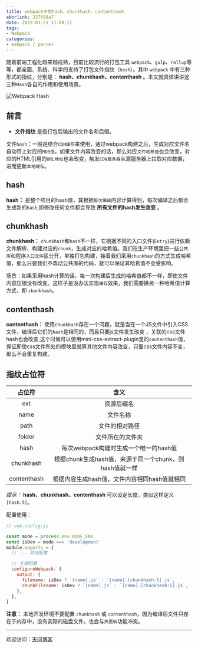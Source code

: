 ```yaml
---
title: webpack中的hash、chunkhash、contenthash
abbrlink: 337f88a7
date: 2022-01-21 11:00:11
tags:
- Webpack
categories:
- webpack / parcel
---
```


随着前端工程化越来越成熟，目前比较流行的打包工具 `webpack`、`gulp`、`rollup`等等，都全面、系统、科学的支持了打包文件指纹（`hash`）。其中 `webpack` 中有三种形式的指纹，分别是： **hash、chunkhash、contenthash** 。本文就具体讲讲这三种`Hash`各自的作用和使用场景。

![Webpack Hash](https://tiven.cn/static/img/kpl-ailin-02-CTLwCMCZ_MASGAG8AKiNn.jpg)

[//]: # (<!-- more -->)

## 前言

- **文件指纹** 是指打包后输出的文件名和后缀。

文件`hash`：一般是结合`CDN缓存`来使用，通过webpack构建之后，生成对应文件名自动带上对应的`MD5值`。如果文件内容改变的话，那么对应`文件哈希值`也会改变，对应的HTML引用的`URL地址`也会改变，触发`CDN服务器`从源服务器上拉取对应数据，进而更新`本地缓存`。

## hash

**hash：** 是整个项目的hash值，其根据`每次编译`内容计算得到，每次编译之后都会生成新的`hash`,即修改任何文件都会导致 **所有文件的hash发生改变** 。

## chunkhash

**chunkhash：** `chunkhash`和`hash`不一样，它根据不同的入口文件(`Entry`)进行依赖文件解析、构建对应的`chunk`，生成对应的哈希值。我们在生产环境里把一些`公共库`和程序`入口文件`区分开，单独打包构建，接着我们采用`chunkhash`的方式生成哈希值，那么只要我们不改动公共库的代码，就可以保证其哈希值不会受影响。

场景：如果采用hash计算的话，每一次构建后生成的哈希值都不一样，即使文件内容压根没有改变。这样子是没办法实现`缓存`效果，我们需要换另一种哈希值计算方式，即 `chunkhash`。

## contenthash

**contenthash：** 使用`chunkhash`存在一个问题，就是当在一个JS文件中引入CSS文件，编译后它们的`hash`是相同的，而且只要js文件发生改变 ，关联的css文件hash也会改变,这个时候可以使用mini-css-extract-plugin里的`contenthash`值，保证即使css文件所处的模块里就算其他文件内容改变，只要css文件内容不变，那么不会重复构建。


## 指纹占位符

|占位符|含义|
|:---:|:---:|
|ext|资源后缀名|
|name|文件名称|
|path|文件的相对路径|
|folder|文件所在的文件夹|
|hash|每次webpack构建时生成一个唯一的hash值|
|chunkhash|根据chunk生成hash值，来源于同一个chunk，则hash值就一样|
|contenthash|根据内容生成hash值，文件内容相同hash值就相同|

_提示：_ **hash、chunkhash、contenthash** 可以设定长度，类似这样定义`[hash:5]`。

配置使用：

```js
// vue.config.js

const mode = process.env.NODE_ENV
const isDev = mode === 'development'
module.exports = {
  // ... 其他配置

  // 关键配置
  configureWebpack: {
    output: {
      filename: isDev ? `[name].js` : `[name].[chunkhash:5].js`,
      chunkFilename: isDev ? `[name].js` : `[name].[chunkhash:5].js`,
    },
  },
}
```

**注意：** 本地开发环境不要配置 `chunkhash` 或 `contenthash`，因为编译后文件只存在于内存中，没有实际的磁盘文件，也会与`热更新`功能冲突。

---

欢迎访问：[天问博客](https://tiven.cn/p/337f88a7/ "天問博客")
